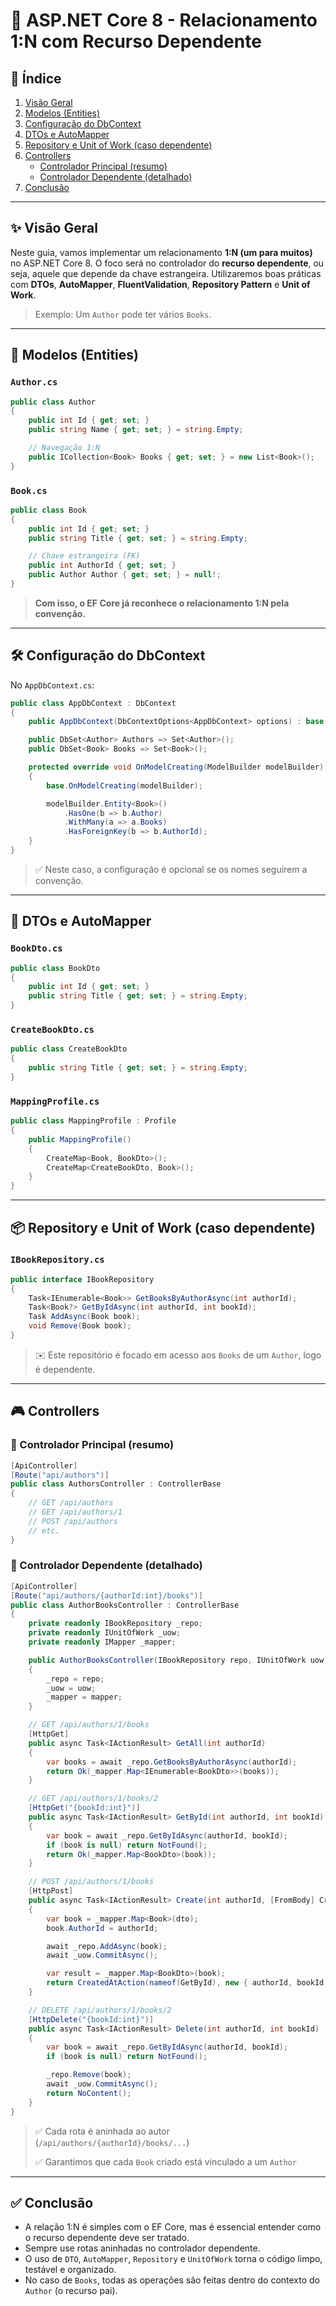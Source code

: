 # 📘 ASP.NET Core 8 - Relacionamento 1:N com Recurso Dependente

## 📑 Índice

1. [Visão Geral](#visão-geral)
2. [Modelos (Entities)](#modelos-entities)
3. [Configuração do DbContext](#configura%C3%A7%C3%A3o-do-dbcontext)
4. [DTOs e AutoMapper](#dtos-e-automapper)
5. [Repository e Unit of Work (caso dependente)](#repository-e-unit-of-work-caso-dependente)
6. [Controllers](#controllers)
   - [Controlador Principal (resumo)](#controlador-principal-resumo)
   - [Controlador Dependente (detalhado)](#controlador-dependente-detalhado)
7. [Conclusão](#conclus%C3%A3o)

---

## ✨ Visão Geral

Neste guia, vamos implementar um relacionamento **1:N (um para muitos)** no ASP.NET Core 8. O foco será no controlador do **recurso dependente**, ou seja, aquele que depende da chave estrangeira. Utilizaremos boas práticas com **DTOs**, **AutoMapper**, **FluentValidation**, **Repository Pattern** e **Unit of Work**.

> Exemplo: Um `Author` pode ter vários `Books`.

---

## 🧱 Modelos (Entities)

### `Author.cs`
```csharp
public class Author
{
    public int Id { get; set; }
    public string Name { get; set; } = string.Empty;

    // Navegação 1:N
    public ICollection<Book> Books { get; set; } = new List<Book>();
}
```

### `Book.cs`
```csharp
public class Book
{
    public int Id { get; set; }
    public string Title { get; set; } = string.Empty;

    // Chave estrangeira (FK)
    public int AuthorId { get; set; }
    public Author Author { get; set; } = null!;
}
```

> **Com isso, o EF Core já reconhece o relacionamento 1:N pela convenção.**

---

## 🛠️ Configuração do DbContext

No `AppDbContext.cs`:

```csharp
public class AppDbContext : DbContext
{
    public AppDbContext(DbContextOptions<AppDbContext> options) : base(options) { }

    public DbSet<Author> Authors => Set<Author>();
    public DbSet<Book> Books => Set<Book>();

    protected override void OnModelCreating(ModelBuilder modelBuilder)
    {
        base.OnModelCreating(modelBuilder);

        modelBuilder.Entity<Book>()
            .HasOne(b => b.Author)
            .WithMany(a => a.Books)
            .HasForeignKey(b => b.AuthorId);
    }
}
```

> ✅ Neste caso, a configuração é opcional se os nomes seguirem a convenção.

---

## 🧾 DTOs e AutoMapper

### `BookDto.cs`
```csharp
public class BookDto
{
    public int Id { get; set; }
    public string Title { get; set; } = string.Empty;
}
```

### `CreateBookDto.cs`
```csharp
public class CreateBookDto
{
    public string Title { get; set; } = string.Empty;
}
```

### `MappingProfile.cs`
```csharp
public class MappingProfile : Profile
{
    public MappingProfile()
    {
        CreateMap<Book, BookDto>();
        CreateMap<CreateBookDto, Book>();
    }
}
```

---

## 📦 Repository e Unit of Work (caso dependente)

### `IBookRepository.cs`
```csharp
public interface IBookRepository
{
    Task<IEnumerable<Book>> GetBooksByAuthorAsync(int authorId);
    Task<Book?> GetByIdAsync(int authorId, int bookId);
    Task AddAsync(Book book);
    void Remove(Book book);
}
```

> ✉️ Este repositório é focado em acesso aos `Books` de um `Author`, logo é dependente.

---

## 🎮 Controllers

### 🔹 Controlador Principal (resumo)

```csharp
[ApiController]
[Route("api/authors")]
public class AuthorsController : ControllerBase
{
    // GET /api/authors
    // GET /api/authors/1
    // POST /api/authors
    // etc.
}
```

### 🔸 Controlador Dependente (detalhado)

```csharp
[ApiController]
[Route("api/authors/{authorId:int}/books")]
public class AuthorBooksController : ControllerBase
{
    private readonly IBookRepository _repo;
    private readonly IUnitOfWork _uow;
    private readonly IMapper _mapper;

    public AuthorBooksController(IBookRepository repo, IUnitOfWork uow, IMapper mapper)
    {
        _repo = repo;
        _uow = uow;
        _mapper = mapper;
    }

    // GET /api/authors/1/books
    [HttpGet]
    public async Task<IActionResult> GetAll(int authorId)
    {
        var books = await _repo.GetBooksByAuthorAsync(authorId);
        return Ok(_mapper.Map<IEnumerable<BookDto>>(books));
    }

    // GET /api/authors/1/books/2
    [HttpGet("{bookId:int}")]
    public async Task<IActionResult> GetById(int authorId, int bookId)
    {
        var book = await _repo.GetByIdAsync(authorId, bookId);
        if (book is null) return NotFound();
        return Ok(_mapper.Map<BookDto>(book));
    }

    // POST /api/authors/1/books
    [HttpPost]
    public async Task<IActionResult> Create(int authorId, [FromBody] CreateBookDto dto)
    {
        var book = _mapper.Map<Book>(dto);
        book.AuthorId = authorId;

        await _repo.AddAsync(book);
        await _uow.CommitAsync();

        var result = _mapper.Map<BookDto>(book);
        return CreatedAtAction(nameof(GetById), new { authorId, bookId = result.Id }, result);
    }

    // DELETE /api/authors/1/books/2
    [HttpDelete("{bookId:int}")]
    public async Task<IActionResult> Delete(int authorId, int bookId)
    {
        var book = await _repo.GetByIdAsync(authorId, bookId);
        if (book is null) return NotFound();

        _repo.Remove(book);
        await _uow.CommitAsync();
        return NoContent();
    }
}
```

> ✅ Cada rota é aninhada ao autor (`/api/authors/{authorId}/books/...`)
>
> ✅ Garantimos que cada `Book` criado está vinculado a um `Author`

---

## ✅ Conclusão

- A relação 1:N é simples com o EF Core, mas é essencial entender como o recurso dependente deve ser tratado.
- Sempre use rotas aninhadas no controlador dependente.
- O uso de `DTO`, `AutoMapper`, `Repository` e `UnitOfWork` torna o código limpo, testável e organizado.
- No caso de `Books`, todas as operações são feitas dentro do contexto do `Author` (o recurso pai).


